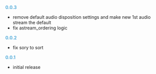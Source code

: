 
**<span style="color:#56adda">0.0.3</span>**
- remove default audio disposition settings and make new 1st audio stream the default
- fix astream_ordering logic

**<span style="color:#56adda">0.0.2</span>**
- fix sory to sort

**<span style="color:#56adda">0.0.1</span>**
- initial release
